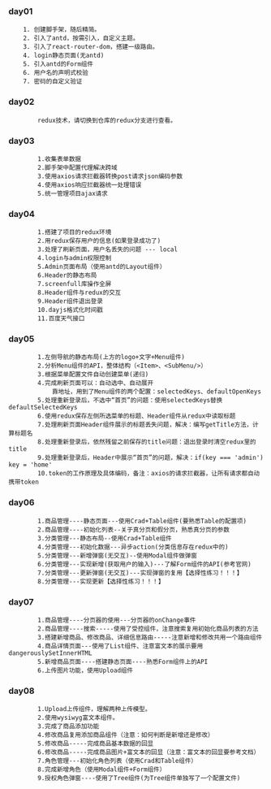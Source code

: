 ### day01
		1. 创建脚手架，随后精简。
		2. 引入了antd，按需引入，自定义主题。
		3. 引入了react-router-dom，搭建一级路由。
		4. login静态页面(无antd)
		5. 引入antd的Form组件
		6. 用户名的声明式校验
		7. 密码的自定义验证

### day02 
			redux技术，请切换到仓库的redux分支进行查看。

### day03
			1.收集表单数据
			2.脚手架中配置代理解决跨域
			3.使用axios请求拦截器转换post请求json编码参数
			4.使用axios响应拦截器统一处理错误
			5.统一管理项目ajax请求

### day04
			1.搭建了项目的redux环境
			2.用redux保存用户的信息(如果登录成功了)
			3.处理了刷新页面，用户名丢失的问题 --- local
			4.login与admin权限控制
			5.Admin页面布局（使用antd的Layout组件）
			6.Header的静态布局
			7.screenfull库操作全屏
			8.Header组件与redux的交互
			9.Header组件退出登录
			10.dayjs格式化时间戳
			11.百度天气接口

### day05
			1.左侧导航的静态布局(上方的logo+文字+Menu组件)
			2.分析Menu组件的API，整体结构（<Item>、<SubMenu/>）
			3.根据菜单配置文件自动创建菜单(递归)
			4.完成刷新页面可以：自动选中、自动展开
				靠地址，用到了Menu组件的两个配置：selectedKeys、defaultOpenKeys
			5.处理重新登录后，不选中“首页”的问题：使用selectedKeys替换defaultSelectedKeys
			6.使用redux保存左侧所选菜单的标题、Header组件从redux中读取标题
			7.处理刷新页面Header组件展示的标题丢失问题，解决：编写getTitle方法，计算标题名
			8.处理重新登录后，依然残留之前保存的title问题：退出登录时清空redux里的title
			9.处理重新登录后，Header中展示“首页”的问题，解决：if(key === 'admin') key = 'home'
			10.token的工作原理及具体编码，备注：axios的请求拦截器，让所有请求都自动携带token

### day06
			1.商品管理----静态页面---使用Crad+Table组件(要熟悉Table的配置项)
			2.商品管理----初始化列表--关于真分页和假分页，熟悉真分页的参数
			3.分类管理---静态布局--使用Crad+Table组件
			4.分类管理---初始化数据---异步action(分类信息存在redux中的)
			5.分类管理---新增弹窗(无交互)--使用Modal组件做弹窗
			6.分类管理---实现新增(获取用户的输入)---了解Form组件的API(参考官网)
			7.分类管理---更新弹窗(无交互)---实现弹窗的复用【选择性练习！！！】
			8.分类管理---实现更新【选择性练习！！！】

### day07
			1.商品管理----分页器的使用---分页器的onChange事件
			2.商品管理----搜索-----使用了受控组件，注意搜索复用初始化商品列表的方法
			3.搭建新增商品、修改商品、详细信息路由-----注意新增和修改共用一个路由组件
			4.商品详情页面---使用了List组件、注意富文本的展示要用dangerouslySetInnerHTML
			5.新增商品页面----搭建静态页面----熟悉Form组件上的API
			6.上传图片功能，使用Upload组件

### day08
			1.Upload上传组件，理解两种上传模型。
			2.使用wysiwyg富文本组件。
			3.完成了商品添加功能
			4.修改商品复用添加商品组件（注意：如何判断是新增还是修改）
			5.修改商品-----完成商品基本数据的回显
			6.修改商品-----完成商品图片+富文本的回显（注意：富文本的回显要参考文档）
			7.角色管理---初始化角色列表（使用Crad和Table组件）
			8.完成新增角色（使用Modal组件+Form组件）
			9.授权角色弹窗----使用了Tree组件(为Tree组件单独写了一个配置文件)
			